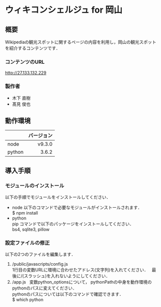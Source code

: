 # ウィキコンシェルジュ for 岡山

## 概要
Wikipediaの観光スポットに関するページの内容を利用し，岡山の観光スポットを紹介するコンテンツです．

### コンテンツのURL
http://27.133.132.229
### 製作者
- 木下 直樹
- 髙見 俊也

## 動作環境
||バージョン|
|:--|--:|
|node|v9.3.0|
|python|3.6.2|

## 導入手順
### モジュールのインストール
以下の手順でモジュールをインストールしてください．
- node 以下のコマンドで必要なモジュールがインストールされます．  
$ npm install
- python  
pip コマンドで以下のパッケージをインストールしてください．  
bs4, sqlite3, pillow

### 設定ファイルの修正
以下の2つのファイルを編集します．
1. /public/javascripts/config.js  
1行目の変数URLに環境に合わせたアドレス(文字列)を入れてください．  
最後に/(スラッシュ)を入れないようにしてください．
1. /app.js  
変数python_optionsについて，
pythonPathの中身を動作環境のpythonのパスに変えてください．  
pythonのパスについては以下のコマンドで確認できます．  
$ which python
